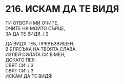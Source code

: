 # 216. ИСКАМ ДА ТЕ ВИДЯ  
  
ТИ ОТВОРИ МИ ОЧИТЕ,  
ОЧИТЕ НА МОЙТО СЪРЦЕ,  
ЗА ДА ТЕ ВИДЯ. / 2  
  
ДА ВИДЯ ТЕБ, ПРЕВЪЗВИШЕН,  
В БЛЯСЪКА НА ТВОЯТА СЛАВА.  
ИЗЛЕЙ СИЛАТА СИ В МЕН,  
ДОКАТО ПЕЯ:  
СВЯТ СИ! / 3  
СВЯТ СИ! / 3  
ИСКАМ ДА ТЕ ВИДЯ!  


<DownloadsButton pdf="/pdf/216-iskam-da-te-vidq.pdf" />

<DownloadChordsButton pdf="/chords/216-iskam-da-te-vidq_akord.pdf"/>
